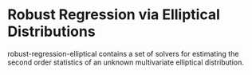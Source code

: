 # Robust Regression via Elliptical Distributions

robust-regression-elliptical contains a set of solvers for estimating the second order statistics of an unknown multivariate elliptical distribution.
